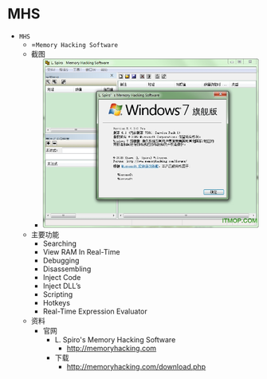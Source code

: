 # MHS

* `MHS`
  * =`Memory Hacking Software`
  * 截图
    * ![mhs_screenshot](../../../assets/img/mhs_screenshot.jpg)
  * 主要功能
    * Searching
    * View RAM In Real-Time
    * Debugging
    * Disassembling
    * Inject Code
    * Inject DLL’s
    * Scripting
    * Hotkeys
    * Real-Time Expression Evaluator
  * 资料
    * 官网
      * L. Spiro's Memory Hacking Software
        * http://memoryhacking.com
      * 下载
        * http://memoryhacking.com/download.php
